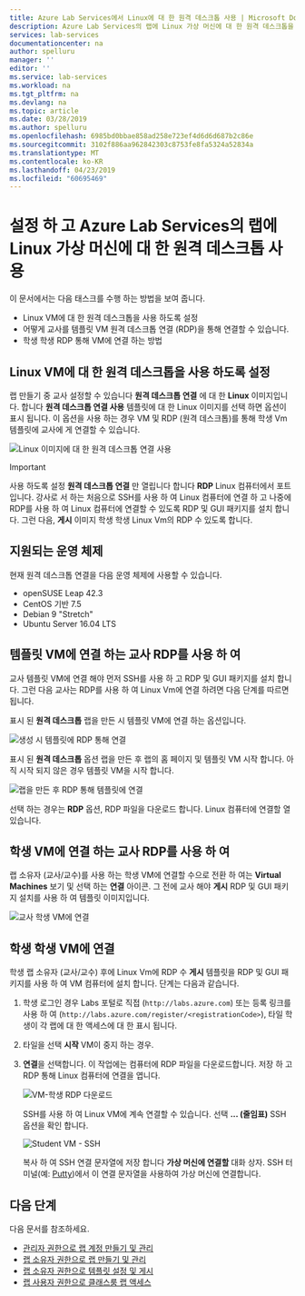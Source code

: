 ```yaml
---
title: Azure Lab Services에서 Linux에 대 한 원격 데스크톱 사용 | Microsoft Docs
description: Azure Lab Services의 랩에 Linux 가상 머신에 대 한 원격 데스크톱을 사용 하는 방법에 알아봅니다.
services: lab-services
documentationcenter: na
author: spelluru
manager: ''
editor: ''
ms.service: lab-services
ms.workload: na
ms.tgt_pltfrm: na
ms.devlang: na
ms.topic: article
ms.date: 03/28/2019
ms.author: spelluru
ms.openlocfilehash: 6985bd0bbae858ad258e723ef4d6d6d687b2c86e
ms.sourcegitcommit: 3102f886aa962842303c8753fe8fa5324a52834a
ms.translationtype: MT
ms.contentlocale: ko-KR
ms.lasthandoff: 04/23/2019
ms.locfileid: "60695469"
---
```

# <a name="enable-and-use-remote-desktop-for-linux-virtual-machines-in-a-lab-in-azure-lab-services"></a>설정 하 고 Azure Lab Services의 랩에 Linux 가상 머신에 대 한 원격 데스크톱 사용
이 문서에서는 다음 태스크를 수행 하는 방법을 보여 줍니다.

- Linux VM에 대 한 원격 데스크톱을 사용 하도록 설정
- 어떻게 교사를 템플릿 VM 원격 데스크톱 연결 (RDP)을 통해 연결할 수 있습니다.
- 학생 학생 RDP 통해 VM에 연결 하는 방법

## <a name="enable-remote-desktop-for-linux-vm"></a>Linux VM에 대 한 원격 데스크톱을 사용 하도록 설정
랩 만들기 중 교사 설정할 수 있습니다 **원격 데스크톱 연결** 에 대 한 **Linux** 이미지입니다. 합니다 **원격 데스크톱 연결 사용** 템플릿에 대 한 Linux 이미지를 선택 하면 옵션이 표시 됩니다. 이 옵션을 사용 하는 경우 VM 및 RDP (원격 데스크톱)를 통해 학생 Vm 템플릿에 교사에 게 연결할 수 있습니다. 

![Linux 이미지에 대 한 원격 데스크톱 연결 사용](../media/how-to-enable-remote-desktop-linux/enable-rdp-option.png)

> [!IMPORTANT] 
> 사용 하도록 설정 **원격 데스크톱 연결** 만 열립니다 합니다 **RDP** Linux 컴퓨터에서 포트입니다. 강사로 서 하는 처음으로 SSH를 사용 하 여 Linux 컴퓨터에 연결 하 고 나중에 RDP를 사용 하 여 Linux 컴퓨터에 연결할 수 있도록 RDP 및 GUI 패키지를 설치 합니다. 그런 다음, **게시** 이미지 학생 학생 Linux Vm의 RDP 수 있도록 합니다. 

## <a name="supported-operating-systems"></a>지원되는 운영 체제
현재 원격 데스크톱 연결을 다음 운영 체제에 사용할 수 있습니다.

- openSUSE Leap 42.3
- CentOS 기반 7.5
- Debian 9 "Stretch"
- Ubuntu Server 16.04 LTS

## <a name="teachers-connecting-to-the-template-vm-using-rdp"></a>템플릿 VM에 연결 하는 교사 RDP를 사용 하 여
교사 템플릿 VM에 연결 해야 먼저 SSH를 사용 하 고 RDP 및 GUI 패키지를 설치 합니다. 그런 다음 교사는 RDP를 사용 하 여 Linux Vm에 연결 하려면 다음 단계를 따르면 됩니다. 

표시 된 **원격 데스크톱** 랩을 만든 시 템플릿 VM에 연결 하는 옵션입니다. 

![생성 시 템플릿에 RDP 통해 연결](../media/how-to-enable-remote-desktop-linux/connect-at-creation.png)

표시 된 **원격 데스크톱** 옵션 랩을 만든 후 랩의 홈 페이지 및 템플릿 VM 시작 합니다. 아직 시작 되지 않은 경우 템플릿 VM을 시작 합니다. 

![랩을 만든 후 RDP 통해 템플릿에 연결](../media/how-to-enable-remote-desktop-linux/rdp-after-lab-creation.png) 

선택 하는 경우는 **RDP** 옵션, RDP 파일을 다운로드 합니다. Linux 컴퓨터에 연결할 열 있습니다. 

## <a name="teachers-connecting-to-a-student-vm-using-rdp"></a>학생 VM에 연결 하는 교사 RDP를 사용 하 여
랩 소유자 (교사/교수)를 사용 하는 학생 VM에 연결할 수으로 전환 하 여는 **Virtual Machines** 보기 및 선택 하는 **연결** 아이콘. 그 전에 교사 해야 **게시** RDP 및 GUI 패키지 설치를 사용 하 여 템플릿 이미지입니다. 

![교사 학생 VM에 연결](../media/how-to-enable-remote-desktop-linux/teacher-connect-to-student-vm.png)

## <a name="students-connecting-to-the-student-vm"></a>학생 학생 VM에 연결
학생 랩 소유자 (교사/교수) 후에 Linux Vm에 RDP 수 **게시** 템플릿을 RDP 및 GUI 패키지를 사용 하 여 VM 컴퓨터에 설치 합니다. 단계는 다음과 같습니다. 

1. 학생 로그인 경우 Labs 포털로 직접 (`http://labs.azure.com`) 또는 등록 링크를 사용 하 여 (`http://labs.azure.com/register/<registrationCode>`), 타일 학생이 각 랩에 대 한 액세스에 대 한 표시 됩니다. 
2. 타일을 선택 **시작** VM이 중지 하는 경우. 
3. **연결**을 선택합니다. 이 작업에는 컴퓨터에 RDP 파일을 다운로드합니다. 저장 하 고 RDP 통해 Linux 컴퓨터에 연결을 엽니다. 

    ![VM-학생 RDP 다운로드](../media/how-to-enable-remote-desktop-linux/student-rdp-download.png)

    SSH를 사용 하 여 Linux VM에 계속 연결할 수 있습니다. 선택 **... (줄임표)**  SSH 옵션을 확인 합니다. 
    
    ![Student VM - SSH](../media/how-to-enable-remote-desktop-linux/student-ssh.png)

    복사 하 여 SSH 연결 문자열에 저장 합니다 **가상 머신에 연결할** 대화 상자. SSH 터미널(예: [Putty](https://www.putty.org/))에서 이 연결 문자열을 사용하여 가상 머신에 연결합니다. 

## <a name="next-steps"></a>다음 단계
다음 문서를 참조하세요.

- [관리자 권한으로 랩 계정 만들기 및 관리](how-to-manage-lab-accounts.md)
- [랩 소유자 권한으로 랩 만들기 및 관리](how-to-manage-classroom-labs.md)
- [랩 소유자 권한으로 템플릿 설정 및 게시](how-to-create-manage-template.md)
- [랩 사용자 권한으로 클래스룸 랩 액세스](how-to-use-classroom-lab.md)

